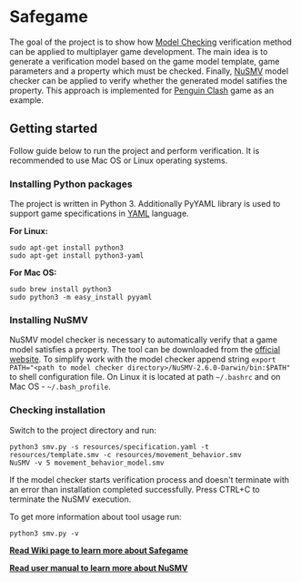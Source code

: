 # Safegame

The goal of the project is to show how [Model Checking](https://en.wikipedia.org/wiki/Model_checking) verification method can be applied to multiplayer game development. The main idea is to generate a verification model based on the game model template, game parameters and a property which must be checked. Finally, [NuSMV](http://nusmv.fbk.eu) model checker can be applied to verify whether the generated model satifies the property. This approach is implemented for [Penguin Clash](https://github.com/RZRussel/statemachinegenerator/wiki/What-is-Penguin-Clash-game-about%3F) game as an example.

## Getting started

Follow guide below to run the project and perform verification. It is recommended to use Mac OS or Linux operating systems.

### Installing Python packages

The project is written in Python 3. Additionally PyYAML library is used to support game specifications in [YAML](https://en.wikipedia.org/wiki/YAML) language.

<b>For Linux:</b>
```
sudo apt-get install python3
sudo apt-get install python3-yaml
```

<b>For Mac OS:</b>
```
sudo brew install python3
sudo python3 -m easy_install pyyaml
```

### Installing NuSMV

NuSMV model checker is necessary to automatically verify that a game model satisfies a property. The tool can be downloaded from the [official website](http://nusmv.fbk.eu/NuSMV/download/getting_bin-v2.html). To simplify work with the model checker append string 
```export PATH="<path to model checker directory>/NuSMV-2.6.0-Darwin/bin:$PATH"``` to shell configuration file. On Linux it is located at path ```~/.bashrc``` and on Mac OS - ```~/.bash_profile```.

### Checking installation

Switch to the project directory and run:
```
python3 smv.py -s resources/specification.yaml -t resources/template.smv -c resources/movement_behavior.smv
NuSMV -v 5 movement_behavior_model.smv
```

If the model checker starts verification process and doesn't terminate with an error than installation completed successfully. 
Press CTRL+C to terminate the NuSMV execution.

To get more information about tool usage run:
```
python3 smv.py -v
```

<b>[Read Wiki page to learn more about Safegame](https://github.com/RZRussel/statemachinegenerator/wiki)</b>

<b>[Read user manual to learn more about NuSMV](http://nusmv.fbk.eu/NuSMV/userman/index-v2.html)</b>
